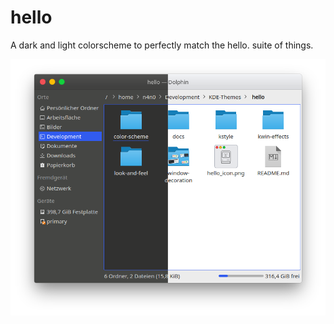 # hello

A dark and light colorscheme to perfectly match the hello. suite of things.

![](preview.png?raw=true)

